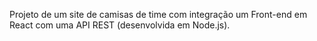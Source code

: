 Projeto de um site de camisas de time com integração um Front-end em React com uma API REST (desenvolvida em Node.js). 
